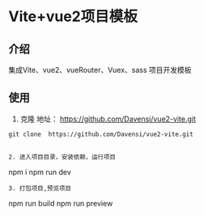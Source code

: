 # Vite+vue2项目模板
## 介绍
集成Vite、vue2、vueRouter、Vuex、sass 项目开发模板
## 使用

1. 克隆
地址： https://github.com/Davensi/vue2-vite.git
```
git clone  https://github.com/Davensi/vue2-vite.git
 

2. 进入项目目录，安装依赖，运行项目
```
npm i 
npm run dev
```
3. 打包项目,预览项目
```
npm run build
npm run preview
```